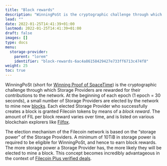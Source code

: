 ```yaml
---
title: "Block rewards"
description: "WinningPoSt is the cryptographic challenge through which Storage Providers are rewarded for their contributions to the network."
lead: ""
date: 2022-01-25T14:41:39+01:00
lastmod: 2022-01-25T14:41:39+01:00
draft: false
images: []
type: docs
menu:
  storage-provider:
    parent: "lorem"
    identifier: "block-rewards-6ac4a86158429427e733ff6713c474f8"
weight: 25
toc: true
---
```

WinningPoSt (short for [Winning Proof of SpaceTime](https://spec.filecoin.io/algorithms/pos/post/)) is the cryptographic challenge through which Storage Providers are rewarded for their contributions to the network. At the beginning of each epoch (1 epoch = 30 seconds), a small number of Storage Providers are elected by the network to mine new [blocks](https://docs.filecoin.io/reference/general/glossary/#block). Each elected Storage Provider who successfully creates a block is granted Filecoin tokens by means of a _block reward_. The amount of FIL per block reward varies over time, and is listed on various blockchain explorers like [Filfox](https://filfox.info/en).

The election mechanism of the Filecoin network is based on the “storage power” of the Storage Providers. A minimum of 10TiB in storage power is required to be eligible for WinningPoSt, and hence to earn block rewards. The more storage power a Storage Provider has, the more likely they will be elected to mine a block. This concept becomes incredibly advantageous in the context of [Filecoin Plus verified deals](https://docs.filecoin.io/basics/how-storage-works/filecoin-plus/).